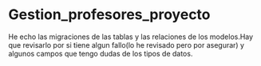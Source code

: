 # Gestion_profesores_proyecto
He echo las migraciones de las tablas y las relaciones de los modelos.Hay que revisarlo por si tiene algun fallo(lo he revisado pero por asegurar) y algunos campos que tengo dudas de los tipos de datos.
